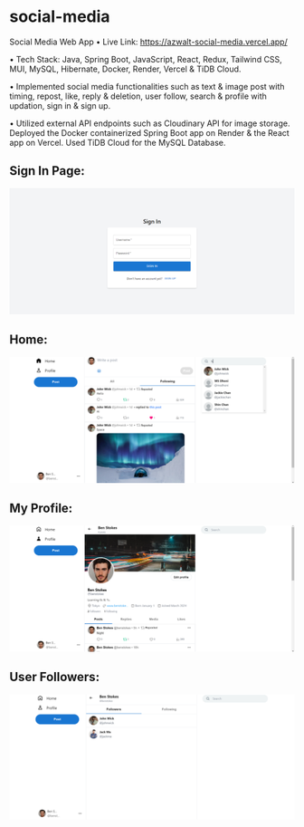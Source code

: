# social-media

Social Media Web App • Live Link: https://azwalt-social-media.vercel.app/

• Tech Stack: Java, Spring Boot, JavaScript, React, Redux, Tailwind CSS, MUI, MySQL, Hibernate, Docker, Render, Vercel & TiDB Cloud.

• Implemented social media functionalities such as text & image post with timing, repost, like, reply & deletion, user follow, search & profile with updation, sign in & sign up.

• Utilized external API endpoints such as Cloudinary API for image storage. Deployed the Docker containerized Spring Boot app on Render & the React app on Vercel. Used TiDB Cloud for the MySQL Database.


## Sign In Page:

![Alt text](https://github.com/bbazwalt/social-media/blob/main/screenshots/sign-in-page.png)

## Home:

![Home](https://github.com/bbazwalt/social-media/blob/main/screenshots/home.png)

## My Profile:

![My Profile](https://github.com/bbazwalt/social-media/blob/main/screenshots/my-profile.png)

## User Followers:

![Users Followers](https://github.com/bbazwalt/social-media/blob/main/screenshots/user-followers.png)
